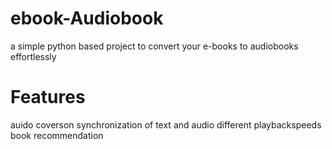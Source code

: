# ebook-Audiobook
a simple python based project to convert your e-books to audiobooks effortlessly
# Features
auido coverson
synchronization of text and audio
different playbackspeeds
book recommendation
